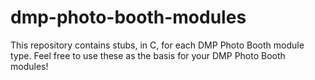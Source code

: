 dmp-photo-booth-modules
=======================

This repository contains stubs, in C, for each DMP Photo Booth module type. Feel free to use these as the basis for your DMP Photo Booth modules!
